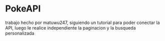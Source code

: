 # PokeAPI
trabajo hecho por matuwu247, siguiendo un tutorial para poder conectar la API, luego le realice independiente la paginacion y la busqueda personalizada 
